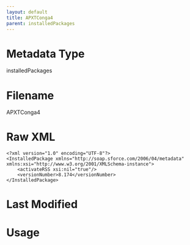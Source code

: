 ```yaml
---
layout: default
title: APXTConga4
parent: installedPackages
---
```

# Metadata Type
installedPackages


# Filename 
APXTConga4


# Raw XML
```
<?xml version="1.0" encoding="UTF-8"?>
<InstalledPackage xmlns="http://soap.sforce.com/2006/04/metadata" xmlns:xsi="http://www.w3.org/2001/XMLSchema-instance">
    <activateRSS xsi:nil="true"/>
    <versionNumber>8.174</versionNumber>
</InstalledPackage>
```


# Last Modified


# Usage
